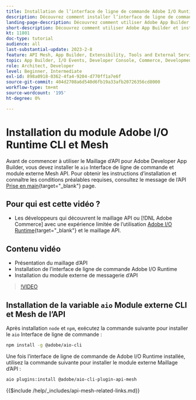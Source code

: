 ```yaml
---
title: Installation de l’interface de ligne de commande Adobe I/O Runtime et du module externe Maillage d’API
description: Découvrez comment installer l’interface de ligne de commande de Adobe I/O Runtime et le module externe Maillage API
landing-page-description: Découvrez comment utiliser Adobe App Builder et installer le module externe Adobe I/O Runtime with API Mesh .
short-description: Découvrez comment utiliser Adobe App Builder et installer le module externe Adobe I/O Runtime with API Mesh .
kt: 11801
doc-type: tutorial
audience: all
last-substantial-update: 2023-2-8
feature: API Mesh, App Builder, Extensibility, Tools and External Services, Backend Development
topic: App Builder, I/O Events, Developer Console, Commerce, Development, Integrations
role: Architect, Developer
level: Beginner, Intermediate
exl-id: 898a0918-0362-4fa4-9204-d770ff1a7e6f
source-git-commit: 404d2708a6d540d6fb19a33afb20726356cd8000
workflow-type: tm+mt
source-wordcount: '195'
ht-degree: 0%

---
```


# Installation du module Adobe I/O Runtime CLI et Mesh

Avant de commencer à utiliser le Maillage d’API pour Adobe Developer App Builder, vous devez installer le `aio` Interface de ligne de commande et module externe Mesh API.
Pour obtenir les instructions d’installation et connaître les conditions préalables requises, consultez le message de l’API [Prise en main](https://developer.adobe.com/graphql-mesh-gateway/gateway/getting-started/){target="_blank"} page.

## Pour qui est cette vidéo ?

* Les développeurs qui découvrent le maillage API ou [!DNL Adobe Commerce] avec une expérience limitée de l’utilisation [Adobe I/O Runtime](https://developer.adobe.com/runtime/docs/guides/overview/){target="_blank"} et le maillage API.

## Contenu vidéo

* Présentation du maillage d’API
* Installation de l’interface de ligne de commande Adobe I/O Runtime
* Installation du module externe de messagerie d’API

>[!VIDEO](https://video.tv.adobe.com/v/3414122?quality=12&learn=on)

## Installation de la variable `aio` Module externe CLI et Mesh de l’API

Après installation `node` et `npm`, exécutez la commande suivante pour installer le `aio` Interface de ligne de commande :

```bash
npm install -g @adobe/aio-cli
```

Une fois l’interface de ligne de commande de Adobe I/O Runtime installée, utilisez la commande suivante pour installer le module externe Maillage d’API :

```bash
aio plugins:install @adobe/aio-cli-plugin-api-mesh
```

{{$include /help/_includes/api-mesh-related-links.md}}
